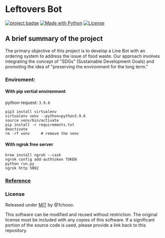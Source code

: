 # Leftovers Bot

[![project badge](https://img.shields.io/badge/1chooo-line__leftovers__bot-informational)](https://github.com/1chooo/line-leftovers-bot)
[![Made with Python](https://img.shields.io/badge/Python=3.9-blue?logo=python&logoColor=white)](https://python.org "Go to Python homepage")
[![License](https://img.shields.io/badge/License-MIT-blue)](./LICENSE "Go to license section")

## A brief summary of the project

The primary objective of this project is to develop a Line Bot with an ordering system to address the issue of food waste. 
Our approach involves integrating the concept of "SDGs" (Sustainable Development Goals) and promoting the idea of "preserving the environment for the long term."

### Enviroment: 

#### With pip vertial environment
python request: `3.9.6`

```
pip3 install virtualenv
virtualenv venv --python=python3.9.6
source venv/bin/activate
pip install -r requirements.txt
deactivate
rm -rf venv     # remove the venv
```

#### With ngrok free server
```SHELL
brew install ngrok --cask
ngrok config add-authtoken TOKEN
python run.py
ngrok http 5002
```


### [Reference](./assets/reference.md)

### License
Released under [MIT](./LICENSE) by @1chooo.

This software can be modified and reused without restriction.
The original license must be included with any copies of this software.
If a significant portion of the source code is used, please provide a link back to this repository.